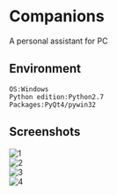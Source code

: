 # Companions
A personal assistant for PC
## Environment

    OS:Windows  
    Python edition:Python2.7  
    Packages:PyQt4/pywin32  

## Screenshots
![1](http://image.jackeriss.com/project/Companions/1.png)  
![2](http://image.jackeriss.com/project/Companions/2.png)  
![3](http://image.jackeriss.com/project/Companions/3.png)  
![4](http://image.jackeriss.com/project/Companions/4.png)  
